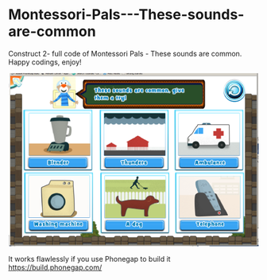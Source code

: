 # Montessori-Pals---These-sounds-are-common
Construct 2- full code of Montessori Pals - These sounds are common. Happy codings, enjoy!

![alt text](screenshots/CaptureSounds.PNG "Description goes here")

It works flawlessly if you use Phonegap to build it
https://build.phonegap.com/


